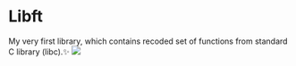 # Libft
My very first library, which contains recoded set of functions from standard C library (libc).✨
![](https://giphy.com/gifs/genius-albums-11qCjC856PSmnm/giphy.gif)
